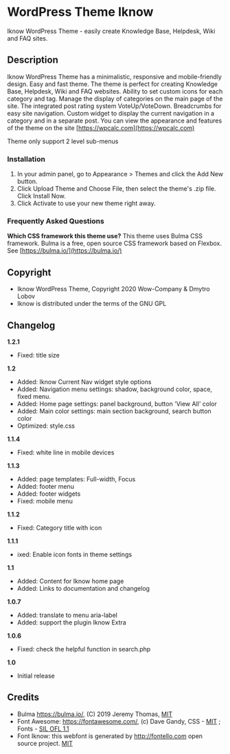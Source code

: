 # WordPress Theme Iknow
Iknow WordPress Theme - easily create Knowledge Base, Helpdesk, Wiki and FAQ sites.

## Description

Iknow WordPress Theme has a minimalistic, responsive and mobile-friendly design. Easy and fast theme. The theme is perfect for creating Knowledge Base, Helpdesk, Wiki and FAQ websites. Ability to set custom icons for each category and tag. Manage the display of categories on the main page of the site. The integrated post rating system VoteUp/VoteDown. Breadcrumbs for easy site navigation. Custom widget to display the current navigation in a category and in a separate post. You can view the appearance and features of the theme on the site [https://wpcalc.com](https://wpcalc.com)

Theme only support 2 level sub-menus

### Installation

1. In your admin panel, go to Appearance > Themes and click the Add New button.
2. Click Upload Theme and Choose File, then select the theme's .zip file. Click Install Now.
3. Click Activate to use your new theme right away.

### Frequently Asked Questions 

**Which CSS framework this theme use?** 
This theme uses Bulma CSS framework. Bulma is a free, open source CSS framework based on Flexbox. See [https://bulma.io/](https://bulma.io/)

## Copyright

- Iknow WordPress Theme, Copyright 2020 Wow-Company & Dmytro Lobov
- Iknow is distributed under the terms of the GNU GPL

## Changelog
**1.2.1**
* Fixed: title size

**1.2**
* Added: Iknow Current Nav widget style options
* Added: Navigation menu settings: shadow, background color, space, fixed menu.
* Added: Home page settings: panel background, button 'View All' color
* Added: Main color settings: main section background, search button color
* Optimized: style.css

**1.1.4**
* Fixed: white line in mobile devices

**1.1.3**
* Added: page templates: Full-width, Focus
* Added: footer menu
* Added: footer widgets
* Fixed: mobile menu

**1.1.2**
* Fixed: Category title with icon

**1.1.1**
* ixed: Enable icon fonts in theme settings

**1.1**
* Added: Content for Iknow home page
* Added: Links to documentation and changelog

**1.0.7**
* Added: translate to menu aria-label
* Added: support the plugin Iknow Extra

**1.0.6** 
* Fixed: check the helpful function in search.php

**1.0**
* Initial release

## Credits

* Bulma https://bulma.io/, (C) 2019 Jeremy Thomas, [MIT](https://opensource.org/licenses/MIT)
* Font Awesome: https://fontawesome.com/, (c) Dave Gandy, CSS - [MIT](http://opensource.org/licenses/MIT) ; Fonts - [SIL OFL 1.1](http://scripts.sil.org/OFL)
* Font Iknow: this webfont is generated by http://fontello.com open source project. [MIT](http://opensource.org/licenses/MIT)